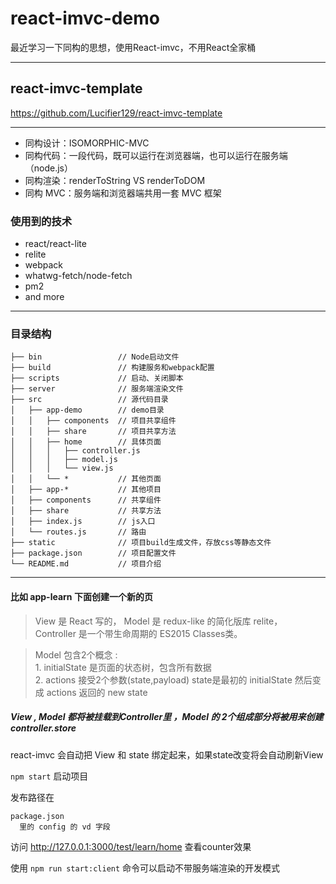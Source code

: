 # react-imvc-demo

最近学习一下同构的思想，使用React-imvc，不用React全家桶

***

react-imvc-template
--------------

<https://github.com/Lucifier129/react-imvc-template>

***

* 同构设计：ISOMORPHIC-MVC
* 同构代码：一段代码，既可以运行在浏览器端，也可以运行在服务端（node.js）
* 同构渲染：renderToString VS renderToDOM
* 同构 MVC：服务端和浏览器端共用一套 MVC 框架

### 使用到的技术

* react/react-lite
* relite
* webpack
* whatwg-fetch/node-fetch
* pm2
* and more

***

### 目录结构

```
├── bin                 // Node启动文件
├── build               // 构建服务和webpack配置
├── scripts             // 启动、关闭脚本
├── server              // 服务端渲染文件
├── src                 // 源代码目录
│   ├── app-demo   	    // demo目录
│   │   ├── components  // 项目共享组件
│   │   ├── share       // 项目共享方法
│   │   ├── home        // 具体页面
│   │   │   ├── controller.js  
│   │   │   ├── model.js       
│   │   │   └── view.js        
│   │   └── *           // 其他页面
│   ├── app-*           // 其他项目
│   ├── components      // 共享组件
│   ├── share           // 共享方法
│   ├── index.js        // js入口
│   └── routes.js       // 路由
├── static              // 项目build生成文件，存放css等静态文件
├── package.json        // 项目配置文件
└── README.md           // 项目介绍
```

***

#### 比如 app-learn 下面创建一个新的页  

> View 是 React 写的， Model 是 redux-like 的简化版库 relite， Controller 是一个带生命周期的 ES2015 Classes类。

> Model 包含2个概念 :  
    1. initialState 是页面的状态树，包含所有数据  
    2. actions 接受2个参数(state,payload) state是最初的 initialState 然后变成 actions 返回的 new state
  
##### View , Model 都将被挂载到Controller里 ，Model 的 2个组成部分将被用来创建 controller.store

react-imvc 会自动把 View 和 state 绑定起来，如果state改变将会自动刷新View
    
`npm start` 启动项目  

发布路径在
 ```
package.json 
   里的 config 的 vd 字段 
```

访问 <http://127.0.0.1:3000/test/learn/home> 查看counter效果

使用 `npm run start:client` 命令可以启动不带服务端渲染的开发模式
    